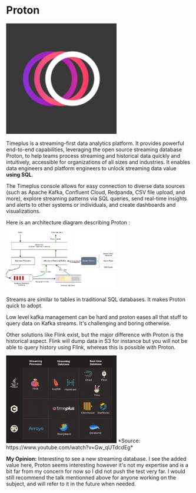 # Proton

<img src="../img/proton.png" alt="archi" width="300"/>

Timeplus is a streaming-first data analytics platform. It provides powerful end-to-end capabilities, leveraging the open source streaming database Proton, to help teams process streaming and historical data quickly and intuitively, accessible for organizations of all sizes and industries. It enables data engineers and platform engineers to unlock streaming data value **using SQL**.

The Timeplus console allows for easy connection to diverse data sources (such as Apache Kafka, Confluent Cloud, Redpanda, CSV file upload, and more), explore streaming patterns via SQL queries, send real-time insights and alerts to other systems or individuals, and create dashboards and visualizations.

Here is an architecture diagram describing Proton :

<img src="../img/archi_proton.png" alt="archi" width="300"/>


Streams are similar to tables in traditional SQL databases. It makes Proton quick to adopt.

Low level kafka management can be hard and proton eases all that stuff to query data on Kafka streams. It's challenging and boring otherwise.

Other solutions like Flink exist, but the major difference with Proton is the historical aspect. Flink will dump data in S3 for instance but you will not be able to query history using Flink, whereas this is possible with Proton.

<img src="../img/concu.png" alt="archi" width="300"/>
*Source: https://www.youtube.com/watch?v=Gw_qUTdcdEg*

**My Opinion:** Interesting to see a new streaming database. I see the added value here, Proton seems interesting however it's not my expertise and is a bit far from my concern for now so I did not push the test very far. I would still recommend the talk mentionned above for anyone working on the subject, and will refer to it in the future when needed.

